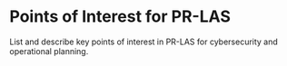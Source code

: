 # Points of Interest for PR-LAS

List and describe key points of interest in PR-LAS for cybersecurity and operational planning.
